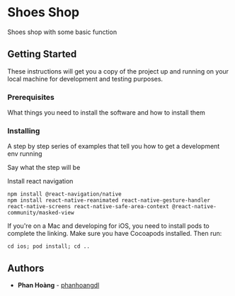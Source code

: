# Shoes Shop

Shoes shop with some basic function

## Getting Started

These instructions will get you a copy of the project up and running on your local machine for development and testing purposes.

### Prerequisites

What things you need to install the software and how to install them



### Installing

A step by step series of examples that tell you how to get a development env running

Say what the step will be

Install react navigation
```
npm install @react-navigation/native
npm install react-native-reanimated react-native-gesture-handler react-native-screens react-native-safe-area-context @react-native-community/masked-view
```

If you're on a Mac and developing for iOS, you need to install pods to complete the linking. Make sure you have Cocoapods installed. Then run:
```
cd ios; pod install; cd ..
```

## Authors

* **Phan Hoàng** - [phanhoangdl](https://github.com/phanhoangdl)

